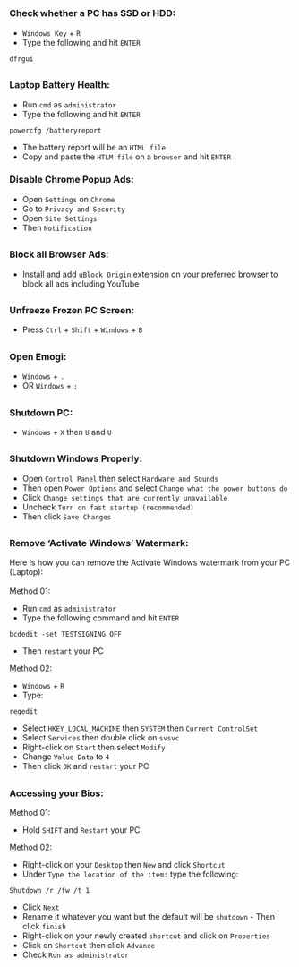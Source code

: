 ##
### Check whether a PC has SSD or HDD:
- `Windows Key` + `R`
- Type the following and hit `ENTER`
```
dfrgui 
```
##

### Laptop Battery Health: 
- Run `cmd` as `administrator` 
- Type the following and hit `ENTER`
```
powercfg /batteryreport
```
- The battery report will be an `HTML file` 
- Copy and paste the `HTLM file` on a `browser` and hit `ENTER` 

###

### Disable Chrome Popup Ads: 
- Open `Settings` on `Chrome` 
- Go to `Privacy and Security`
- Open `Site Settings`
- Then `Notification` 
##

### Block all Browser Ads: 
- Install and add `uBlock Origin` extension on your preferred browser to block all ads including YouTube 
##

### Unfreeze Frozen PC Screen: 
- Press `Ctrl` + `Shift` + `Windows` + `B` 
##

### Open Emogi: 
- `Windows` + `.`  
- OR `Windows` + `;`
##

### Shutdown PC:
- `Windows` + `X` then `U` and  `U` 
##

### Shutdown Windows Properly: 
- Open `Control Panel` then select `Hardware and Sounds`
- Then open `Power Options` and select `Change what the power buttons do` 
- Click `Change settings that are currently unavailable` 
- Uncheck `Turn on fast startup (recommended)`
- Then click `Save Changes` 
##

### Remove ‘Activate Windows’ Watermark:
Here is how you can remove the Activate Windows watermark from your PC (Laptop): <br>  
Method 01: 
- Run `cmd` as `administrator` 
- Type the following command and hit `ENTER` 
```
bcdedit -set TESTSIGNING OFF
```
- Then `restart` your PC  

Method 02: 
- `Windows` + `R` 
- Type: 
```
regedit 
```
- Select `HKEY_LOCAL_MACHINE` then `SYSTEM` then `Current ControlSet`
- Select `Services` then double click on `svsvc` 
- Right-click on `Start` then select `Modify` 
- Change `Value Data` to `4` 
- Then click `OK` and `restart` your PC
##

### Accessing your Bios: <br> 
Method 01:
- Hold `SHIFT` and `Restart` your PC 

Method 02: 
- Right-click on your `Desktop` then `New` and click `Shortcut` 
- Under `Type the location of the item:` type the following: 
```
Shutdown /r /fw /t 1
``` 
- Click `Next`
- Rename it whatever you want but the default will be `shutdown` - Then click `finish` 
- Right-click on your newly created `shortcut` and click on `Properties` 
- Click on `Shortcut` then click `Advance`
- Check `Run as administrator`
##